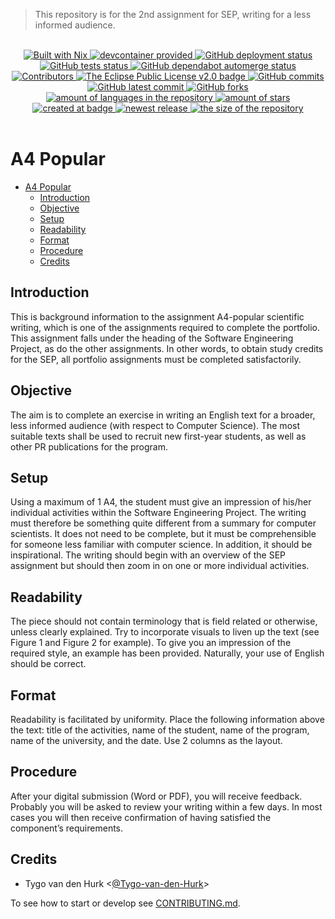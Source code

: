 > This repository is for the 2nd assignment for SEP, writing for a less informed audience.

<br>
<div align="center">
    <a href="https://nixos.org">
      <img src="https://img.shields.io/badge/Built_With-Nix-5277C3.svg?style=flat&logo=nixos&labelColor=73C3D5" alt="Built with Nix"/>
    </a>
    <a href="https://containers.dev/">
      <img src="https://img.shields.io/badge/devcontainer-provided-green?style=flat" alt="devcontainer provided"/>
    </a>
    <!--~ Repository CI/CD ~-->
    <a href="https://github.com/school-Tygo-van-den-Hurk/TUe-2IPE0-Software-Engineering-Project-2024-2025-Assignment-2-A4-Popular/actions/workflows/deploy-github-pages.yml">
      <img src="https://github.com/school-Tygo-van-den-Hurk/TUe-2IPE0-Software-Engineering-Project-2024-2025-Assignment-2-A4-Popular/workflows/Deploy%20GitHub%20Pages/badge.svg?style=flat" alt="GitHub deployment status" />
    </a>
    <a href="https://github.com/school-Tygo-van-den-Hurk/TUe-2IPE0-Software-Engineering-Project-2024-2025-Assignment-2-A4-Popular/actions/workflows/nix-flake-check.yml">
      <img src="https://github.com/school-Tygo-van-den-Hurk/TUe-2IPE0-Software-Engineering-Project-2024-2025-Assignment-2-A4-Popular/workflows/Nix%20Flake%20Checks/badge.svg?style=flat" alt="GitHub tests status" />
    </a>
    <a href="https://github.com/school-Tygo-van-den-Hurk/TUe-2IPE0-Software-Engineering-Project-2024-2025-Assignment-2-A4-Popular/actions/workflows/automerge-dependabot.yml">
      <img src="https://github.com/school-Tygo-van-den-Hurk/TUe-2IPE0-Software-Engineering-Project-2024-2025-Assignment-2-A4-Popular/workflows/Automerge%20Dependabot/badge.svg?style=flat" alt="GitHub dependabot automerge status" />
    </a>
    <!--~ Repository Statistics ~-->
    <a href="https://github.com/school-Tygo-van-den-Hurk/TUe-2IPE0-Software-Engineering-Project-2024-2025-Assignment-2-A4-Popular/graphs/contributors">
      <img src="https://img.shields.io/github/contributors/school-Tygo-van-den-Hurk/TUe-2IPE0-Software-Engineering-Project-2024-2025-Assignment-2-A4-Popular?style=flat" alt="Contributors"/>
    </a>
    <a href="https://github.com/school-Tygo-van-den-Hurk/TUe-2IPE0-Software-Engineering-Project-2024-2025-Assignment-2-A4-Popular/blob/main/LICENSE">
      <img src="https://img.shields.io/github/license/school-Tygo-van-den-Hurk/TUe-2IPE0-Software-Engineering-Project-2024-2025-Assignment-2-A4-Popular?style=flat" alt="The Eclipse Public License v2.0 badge" />
    </a>
    <a href="https://github.com/school-Tygo-van-den-Hurk/TUe-2IPE0-Software-Engineering-Project-2024-2025-Assignment-2-A4-Popular/commit">
      <img src="https://badgen.net/github/commits/school-Tygo-van-den-Hurk/TUe-2IPE0-Software-Engineering-Project-2024-2025-Assignment-2-A4-Popular?style=flat" alt="GitHub commits" />
    </a>
    <a href="https://github.com/school-Tygo-van-den-Hurk/TUe-2IPE0-Software-Engineering-Project-2024-2025-Assignment-2-A4-Popular/commit">
      <img src="https://badgen.net/github/last-commit/school-Tygo-van-den-Hurk/TUe-2IPE0-Software-Engineering-Project-2024-2025-Assignment-2-A4-Popular?style=flat" alt="GitHub latest commit" />
    </a>
    <a href="https://github.com/school-Tygo-van-den-Hurk/TUe-2IPE0-Software-Engineering-Project-2024-2025-Assignment-2-A4-Popular/network/">
      <img src="https://badgen.net/github/forks/school-Tygo-van-den-Hurk/TUe-2IPE0-Software-Engineering-Project-2024-2025-Assignment-2-A4-Popular?style=flat" alt="GitHub forks" />
    </a>
    <a href="https://github.com/school-Tygo-van-den-Hurk/TUe-2IPE0-Software-Engineering-Project-2024-2025-Assignment-2-A4-Popular/">
      <img src="https://img.shields.io/github/languages/count/school-Tygo-van-den-Hurk/TUe-2IPE0-Software-Engineering-Project-2024-2025-Assignment-2-A4-Popular?style=flat" alt="amount of languages in the repository" />
    </a>   
    <a href="https://github.com/school-Tygo-van-den-Hurk/TUe-2IPE0-Software-Engineering-Project-2024-2025-Assignment-2-A4-Popular/stargazers">
      <img src="https://img.shields.io/github/stars/school-Tygo-van-den-Hurk/TUe-2IPE0-Software-Engineering-Project-2024-2025-Assignment-2-A4-Popular?style=flat" alt="amount of stars" />
    </a>
    <!--~ Repository Updates ~-->
    <a href="https://github.com/school-Tygo-van-den-Hurk/TUe-2IPE0-Software-Engineering-Project-2024-2025-Assignment-2-A4-Popular/pulse">
      <img src="https://img.shields.io/github/created-at/school-Tygo-van-den-Hurk/TUe-2IPE0-Software-Engineering-Project-2024-2025-Assignment-2-A4-Popular?style=flat" alt="created at badge" />
    </a>
    <a href="https://github.com/school-Tygo-van-den-Hurk/TUe-2IPE0-Software-Engineering-Project-2024-2025-Assignment-2-A4-Popular/release">
      <img src="https://img.shields.io/github/release/school-Tygo-van-den-Hurk/TUe-2IPE0-Software-Engineering-Project-2024-2025-Assignment-2-A4-Popular?style=flat&display_name=release" alt="newest release" />
    </a>
    <a href="https://github.com/school-Tygo-van-den-Hurk/TUe-2IPE0-Software-Engineering-Project-2024-2025-Assignment-2-A4-Popular/">
      <img src="https://img.shields.io/github/repo-size/school-Tygo-van-den-Hurk/TUe-2IPE0-Software-Engineering-Project-2024-2025-Assignment-2-A4-Popular?style=flat" alt="the size of the repository" />
    </a>   
</div>
<br>

# A4 Popular

- [A4 Popular](#a4-popular)
  - [Introduction](#introduction)
  - [Objective](#objective)
  - [Setup](#setup)
  - [Readability](#readability)
  - [Format](#format)
  - [Procedure](#procedure)
  - [Credits](#credits)

## Introduction

This is background information to the assignment A4-popular scientific writing, which is one of the assignments required to complete the portfolio. This assignment falls under the heading of the Software Engineering Project, as do the other assignments. In other words, to obtain study credits for the SEP, all portfolio assignments must be completed satisfactorily.

## Objective

The aim is to complete an exercise in writing an English text for a broader, less informed audience (with respect to Computer Science). The most suitable texts shall be used to recruit new first-year students, as well as other PR publications for the program.

## Setup

Using a maximum of 1 A4, the student must give an impression of his/her individual activities within the Software Engineering Project. The writing must therefore be something quite different from a summary for computer scientists. It does not need to be complete, but it must be comprehensible for someone less familiar with computer science. In addition, it should be inspirational. The writing should begin with an overview of the SEP assignment but should then zoom in on one or more individual activities.

## Readability

The piece should not contain terminology that is field related or otherwise, unless clearly explained. Try to incorporate visuals to liven up the text (see Figure 1 and Figure 2 for example). To give you an impression of the required style, an example has been provided. Naturally, your use of English should be correct.

## Format

Readability is facilitated by uniformity. Place the following information above the text: title of the activities, name of the student, name of the program, name of the university, and the date. Use 2 columns as the layout.

## Procedure

After your digital submission (Word or PDF), you will receive feedback. Probably you will be asked to review your writing within a few days. In most cases you will then receive confirmation of having satisfied the component’s requirements.

## Credits

- Tygo van den Hurk \<[@Tygo-van-den-Hurk](https://redirects.tygo.van.den.hurk.dev/github/personal/)>

To see how to start or develop see [CONTRIBUTING.md](./CONTRIBUTING.md).
